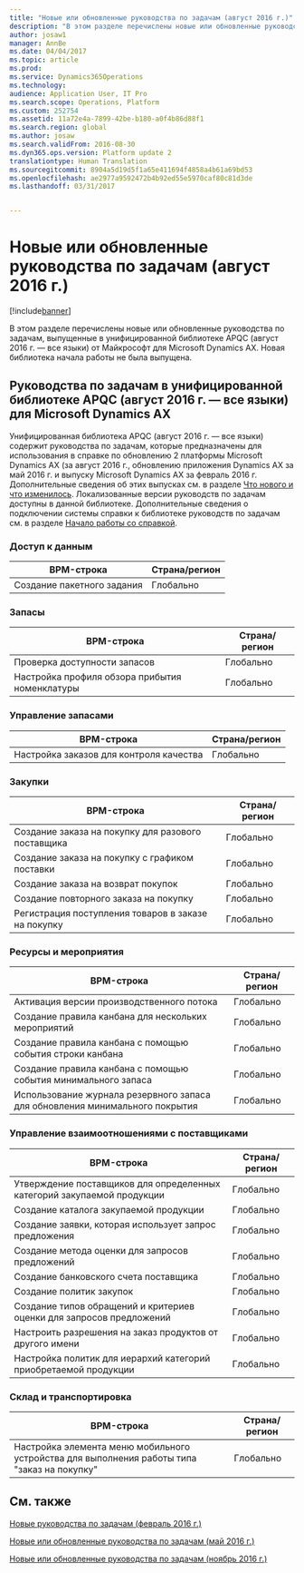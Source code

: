 ```yaml
---
title: "Новые или обновленные руководства по задачам (август 2016 г.)"
description: "В этом разделе перечислены новые или обновленные руководства по задачам, выпущенные в унифицированной библиотеке APQC (август 2016 г. — все языки) от Майкрософт для Microsoft Dynamics AX. Новая библиотека начала работы не была выпущена."
author: josaw1
manager: AnnBe
ms.date: 04/04/2017
ms.topic: article
ms.prod: 
ms.service: Dynamics365Operations
ms.technology: 
audience: Application User, IT Pro
ms.search.scope: Operations, Platform
ms.custom: 252754
ms.assetid: 11a72e4a-7899-42be-b180-a0f4b86d88f1
ms.search.region: global
ms.author: josaw
ms.search.validFrom: 2016-08-30
ms.dyn365.ops.version: Platform update 2
translationtype: Human Translation
ms.sourcegitcommit: 8904a5d19d5f1a65e411694f4858a4b61a69bd53
ms.openlocfilehash: ae2977a9592472b4b92ed55e5970caf80c81d3de
ms.lasthandoff: 03/31/2017


---
```


# <a name="new-or-updated-task-guides-august-2016"></a>Новые или обновленные руководства по задачам (август 2016 г.)

[!include[banner](../includes/banner.md)]


В этом разделе перечислены новые или обновленные руководства по задачам, выпущенные в унифицированной библиотеке APQC (август 2016 г. — все языки) от Майкрософт для Microsoft Dynamics AX. Новая библиотека начала работы не была выпущена.

<a name="task-guides-in-the-august-2016---all-languages-apqc-unified-library-for-microsoft-dynamics-ax"></a>[]()Руководства по задачам в унифицированной библиотеке APQC (август 2016 г. — все языки) для Microsoft Dynamics AX
---------------------------------------------------------------------------------------------------

Унифицированная библиотека APQC (август 2016 г. — все языки) содержит руководства по задачам, которые предназначены для использования в справке по обновлению 2 платформы Microsoft Dynamics AX (за август 2016 г., обновлению приложения Dynamics AX за май 2016 г. и выпуску Microsoft Dynamics AX за февраль 2016 г. Дополнительные сведения об этих выпусках см. в разделе [Что нового и что изменилось](whats-new-changed.md). Локализованные версии руководств по задачам доступны в данной библиотеке. Дополнительные сведения о подключении системы справки к библиотеке руководств по задачам см. в разделе [Начало работы со справкой](help-overview.md).

### <a name="data-access"></a>Доступ к данным

| BPM-строка           | Страна/регион |
|--------------------|----------------|
| Создание пакетного задания | Глобально         |

### <a name="inventory"></a>Запасы

| BPM-строка                                | Страна/регион |
|-----------------------------------------|----------------|
| Проверка доступности запасов         | Глобально         |
| Настройка профиля обзора прибытия номенклатуры | Глобально         |

### <a name="inventory-management"></a>Управление запасами

| BPM-строка              | Страна/регион |
|-----------------------|----------------|
| Настройка заказов для контроля качества | Глобально         |

### <a name="procurement"></a>Закупки

| BPM-строка                                          | Страна/регион |
|---------------------------------------------------|----------------|
| Создание заказа на покупку для разового поставщика   | Глобально         |
| Создание заказа на покупку с графиком поставки  | Глобально         |
| Создание заказа на возврат покупок                    | Глобально         |
| Создание повторного заказа на покупку                    | Глобально         |
| Регистрация поступления товаров в заказе на покупку | Глобально         |

### <a name="resource-and-activities"></a>Ресурсы и мероприятия

| BPM-строка                                                | Страна/регион |
|---------------------------------------------------------|----------------|
| Активация версии производственного потока                      | Глобально         |
| Создание правила канбана для нескольких мероприятий            | Глобально         |
| Создание правила канбана с помощью события строки канбана          | Глобально         |
| Создание правила канбана с помощью события минимального запаса        | Глобально         |
| Использование журнала резервного запаса для обновления минимального покрытия | Глобально         |

### <a name="supplier-relationship-management"></a>Управление взаимоотношениями с поставщиками

| BPM-строка                                                           | Страна/регион |
|--------------------------------------------------------------------|----------------|
| Утверждение поставщиков для определенных категорий закупаемой продукции                | Глобально         |
| Создание каталога закупаемой продукции                                       | Глобально         |
| Создание заявки, которая использует запрос предложения                              | Глобально         |
| Создание метода оценки для запросов предложений                                   | Глобально         |
| Создание банковского счета поставщика                                       | Глобально         |
| Создание политик закупок                                         | Глобально         |
| Создание типов обращений и критериев оценки для запросов предложений            | Глобально         |
| Настроить разрешения на заказ продуктов от другого имени | Глобально         |
| Настройка политик для иерархий категорий приобретаемой продукции               | Глобально         |

### <a name="warehouse-and-transportation"></a>Склад и транспортировка

| BPM-строка                                                                    | Страна/регион |
|-----------------------------------------------------------------------------|----------------|
| Настройка элемента меню мобильного устройства для выполнения работы типа "заказ на покупку" | Глобально         |



<a name="see-also"></a>См. также
--------

[Новые руководства по задачам (февраль 2016 г.)](new-task-guides-available-february-2016.md)

[Новые или обновленные руководства по задачам (май 2016 г.)](new-updated-task-guides-available-may-2016.md)

[Новые или обновленные руководства по задачам (ноябрь 2016 г.)](new-task-guides-november-2016.md)




